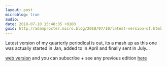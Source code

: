 ```yaml
---
layout: post
microblog: true
audio: 
date: 2018-07-10 15:48:35 +0100
guid: http://adamprocter.micro.blog/2018/07/10/latest-version-of.html
---
```

Latest version of my quarterly periodical is out, its a mash up as this one was actually started in Jan, added to in April and finally sent in July… 

[web version](http://dctr.pro/27z) and you can subscribe + see any previous edition [here](http://periodical.adamprocter.co.uk) 
